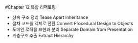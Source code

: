 #Chapter 12 복합 리팩토링
- 상속 구조 정리 Tease Apart Inheritance
- 절차 코드를 객체로 전환 Convert Procedural Design to Objects
- 도메인 로직을 표현과 분리 Separate Domain from Presentation
- 계층구조 추출 Extract Hierarchy